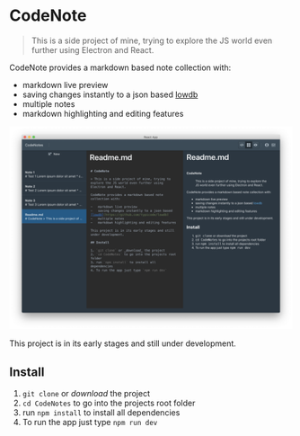 # CodeNote

> This is a side project of mine, trying to explore the JS world even further using Electron and React.

CodeNote provides a markdown based note collection with:

-   markdown live preview
-   saving changes instantly to a json based [lowdb](https://github.com/typicode/lowdb)
-   multiple notes
-   markdown highlighting and editing features

![Screenshot](screenshot.png)

This project is in its early stages and still under development.

## Install

1. `git clone` or _download_ the project
2. `cd CodeNotes` to go into the projects root folder
3. run `npm install` to install all dependencies
4. To run the app just type `npm run dev`
